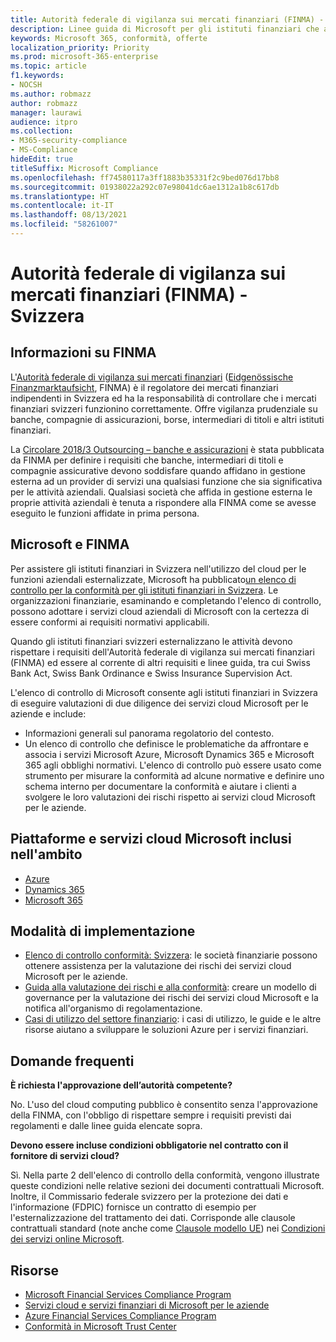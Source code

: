 ```yaml
---
title: Autorità federale di vigilanza sui mercati finanziari (FINMA) - Svizzera
description: Linee guida di Microsoft per gli istituti finanziari che adottano il cloud in Svizzera.
keywords: Microsoft 365, conformità, offerte
localization_priority: Priority
ms.prod: microsoft-365-enterprise
ms.topic: article
f1.keywords:
- NOCSH
ms.author: robmazz
author: robmazz
manager: laurawi
audience: itpro
ms.collection:
- M365-security-compliance
- MS-Compliance
hideEdit: true
titleSuffix: Microsoft Compliance
ms.openlocfilehash: ff74580117a3ff1883b35331f2c9bed076d17bb8
ms.sourcegitcommit: 01938022a292c07e98041dc6ae1312a1b8c617db
ms.translationtype: HT
ms.contentlocale: it-IT
ms.lasthandoff: 08/13/2021
ms.locfileid: "58261007"
---
```

# <a name="financial-market-supervisory-authority-finma-switzerland"></a>Autorità federale di vigilanza sui mercati finanziari (FINMA) - Svizzera

## <a name="about-finma"></a>Informazioni su FINMA

L'[Autorità federale di vigilanza sui mercati finanziari](https://www.finma.ch/en) ([Eidgenössische Finanzmarktaufsicht](https://www.finma.ch/de/), FINMA) è il regolatore dei mercati finanziari indipendenti in Svizzera ed ha la responsabilità di controllare che i mercati finanziari svizzeri funzionino correttamente. Offre vigilanza prudenziale su banche, compagnie di assicurazioni, borse, intermediari di titoli e altri istituti finanziari.

La [Circolare 2018/3 Outsourcing – banche e assicurazioni](https://www.finma.ch/en/~/media/finma/dokumente/rundschreiben-archiv/2018/rs-18-03/finma-rs-2018-03---20170921.pdf?la=en) è stata pubblicata da FINMA per definire i requisiti che banche, intermediari di titoli e compagnie assicurative devono soddisfare quando affidano in gestione esterna ad un provider di servizi una qualsiasi funzione che sia significativa per le attività aziendali. Qualsiasi società che affida in gestione esterna le proprie attività aziendali è tenuta a rispondere alla FINMA come se avesse eseguito le funzioni affidate in prima persona.

## <a name="microsoft-and-finma"></a>Microsoft e FINMA

Per assistere gli istituti finanziari in Svizzera nell'utilizzo del cloud per le funzioni aziendali esternalizzate, Microsoft ha pubblicato[un elenco di controllo per la conformità per gli istituti finanziari in Svizzera](https://servicetrust.microsoft.com/ViewPage/TrustDocumentsV3?command=Download&downloadType=Document&downloadId=343ee8d6-db99-4e03-903c-1c24c9ce893c&tab=7f51cb60-3d6c-11e9-b2af-7bb9f5d2d913&docTab=7f51cb60-3d6c-11e9-b2af-7bb9f5d2d913_Compliance_Guides). Le organizzazioni finanziarie, esaminando e completando l'elenco di controllo, possono adottare i servizi cloud aziendali di Microsoft con la certezza di essere conformi ai requisiti normativi applicabili.

Quando gli istituti finanziari svizzeri esternalizzano le attività devono rispettare i requisiti dell'Autorità federale di vigilanza sui mercati finanziari (FINMA) ed essere al corrente di altri requisiti e linee guida, tra cui Swiss Bank Act, Swiss Bank Ordinance e Swiss Insurance Supervision Act.

L'elenco di controllo di Microsoft consente agli istituti finanziari in Svizzera di eseguire valutazioni di due diligence dei servizi cloud Microsoft per le aziende e include:

- Informazioni generali sul panorama regolatorio del contesto.
- Un elenco di controllo che definisce le problematiche da affrontare e associa i servizi Microsoft Azure, Microsoft Dynamics 365 e Microsoft 365 agli obblighi normativi. L'elenco di controllo può essere usato come strumento per misurare la conformità ad alcune normative e definire uno schema interno per documentare la conformità e aiutare i clienti a svolgere le loro valutazioni dei rischi rispetto ai servizi cloud Microsoft per le aziende.

## <a name="microsoft-in-scope-cloud-platforms--services"></a>Piattaforme e servizi cloud Microsoft inclusi nell'ambito

- [Azure](https://aka.ms/AzureCompliance)
- [Dynamics 365](https://aka.ms/d365-compliance-list)
- [Microsoft 365](https://aka.ms/o365-compliance-framework)

## <a name="how-to-implement"></a>Modalità di implementazione

- [Elenco di controllo conformità: Svizzera](https://servicetrust.microsoft.com/ViewPage/TrustDocumentsV3?command=Download&downloadType=Document&downloadId=343ee8d6-db99-4e03-903c-1c24c9ce893c&tab=7f51cb60-3d6c-11e9-b2af-7bb9f5d2d913&docTab=7f51cb60-3d6c-11e9-b2af-7bb9f5d2d913_Compliance_Guides): le società finanziarie possono ottenere assistenza per la valutazione dei rischi dei servizi cloud Microsoft per le aziende.
- [Guida alla valutazione dei rischi e alla conformità](https://aka.ms/RiskGovernanceGuide): creare un modello di governance per la valutazione dei rischi dei servizi cloud Microsoft e la notifica all'organismo di regolamentazione.
- [Casi di utilizzo del settore finanziario](/azure/industry/financial/): i casi di utilizzo, le guide e le altre risorse aiutano a sviluppare le soluzioni Azure per i servizi finanziari.

## <a name="frequently-asked-questions"></a>Domande frequenti

**È richiesta l'approvazione dell’autorità competente?**

No. L'uso del cloud computing pubblico è consentito senza l'approvazione della FINMA, con l'obbligo di rispettare sempre i requisiti previsti dai regolamenti e dalle linee guida elencate sopra.

**Devono essere incluse condizioni obbligatorie nel contratto con il fornitore di servizi cloud?**

Sì. Nella parte 2 dell'elenco di controllo della conformità, vengono illustrate queste condizioni nelle relative sezioni dei documenti contrattuali Microsoft. Inoltre, il Commissario federale svizzero per la protezione dei dati e l'informazione (FDPIC) fornisce un contratto di esempio per l'esternalizzazione del trattamento dei dati. Corrisponde alle clausole contrattuali standard (note anche come [Clausole modello UE](offering-EU-Model-Clauses.md)) nei [Condizioni dei servizi online Microsoft](https://aka.ms/Online-Services-Terms).

## <a name="resources"></a>Risorse

- [Microsoft Financial Services Compliance Program](https://aka.ms/FSCP-Print)
- [Servizi cloud e servizi finanziari di Microsoft per le aziende](https://servicetrust.microsoft.com/viewpage/financialservicesoverview)
- [Azure Financial Services Compliance Program](https://azure.microsoft.com/resources/videos/azurecon-2015-financial-services-compliance-in-azure/)
- [Conformità in Microsoft Trust Center](https://www.microsoft.com/trust-center/compliance/compliance-overview)

